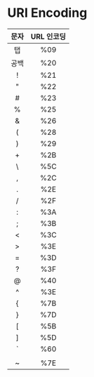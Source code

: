 # URI Encoding

|문자| URL 인코딩|
|:-:|:-:|
| 탭 | %09 |
| 공백 | %20 |
| ! | %21 |
| " | %22 |
| # | %23 |
| % | %25 |
| & | %26 |
| ( | %28 |
| ) | %29 |
| + | %2B |
| \ | %5C |
| , | %2C |
| . | %2E |
| / | %2F |
| : | %3A |
| ; | %3B |
| < | %3C |
| > | %3E |
| = | %3D |
| ? | %3F |
| @ | %40 |
| ^ | %3E |
| { | %7B |
| } | %7D |
| [ | %5B |
| ] | %5D |
| ` | %60 |
| | | %7C |
| ~ | %7E |
